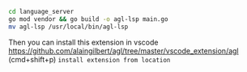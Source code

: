 ```sh
cd language_server
go mod vendor && go build -o agl-lsp main.go
mv agl-lsp /usr/local/bin/agl-lsp
```

Then you can install this extension in vscode
https://github.com/alaingilbert/agl/tree/master/vscode_extension/agl
(cmd+shift+p) `install extension from location`